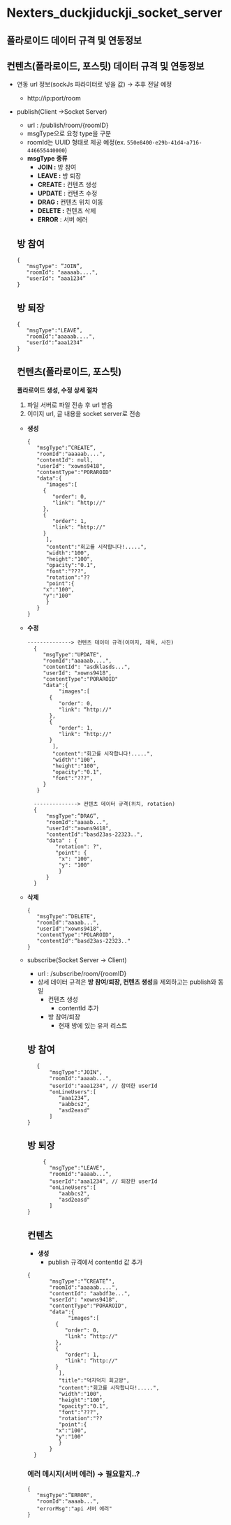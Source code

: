 # Nexters_duckjiduckji_socket_server

## **폴라로이드 데이터 규격 및 연동정보**

## 컨텐츠(폴라로이드, 포스팃) **데이터 규격 및 연동정보**

- 연동 url 정보(sockJs 파라미터로 넣을 값) → 추후 전달 예정
    - http://ip:port/room
- publish(Client →Socket Server)
    - url : /publish/room/{roomID}
    - msgType으로 요청 type을 구분
    - roomId는 UUID 형태로 제공 예정(ex. `550e8400-e29b-41d4-a716-446655440000`)
    - **msgType 종류**
        - **JOIN :** 방 참여
        - **LEAVE :** 방 퇴장
        - **CREATE :** 컨텐츠 생성
        - **UPDATE :** 컨텐츠 수정
        - **DRAG :** 컨텐츠 위치 이동
        - **DELETE :** 컨텐츠 삭제
        - **ERROR** : 서버 에러
    
    ## 방 참여
    
    ```
    {
	   "msgType": ”JOIN”,
	   "roomId": "aaaaab....",
	   "userId": “aaa1234”
    }
    ```
    
    ## 방 퇴장
    
    ```
   {
	   "msgType":"LEAVE”,
	   "roomId":"aaaaab....",
	   "userId":“aaa1234”
    }
    ```
    
    ## 컨텐츠(폴라로이드, 포스팃)
    
    **폴라로이드 생성, 수정 상세 절차** 
    
    1. 파일 서버로 파일 전송 후 url 받음
    2. 이미지 url, 글 내용을 socket server로 전송
    
    
    - **생성**
        
        ```
    	{
		   "msgType":”CREATE”,
		   "roomId":"aaaaab....",
		   "contentId": null,
		   "userId": "xowns9418",
		   "contentType":"PORAROID"
		   "data":{
		      "images":[
			 {
			 	"order": 0,
			 	"link": “http://"
			 },
			 {
			 	"order": 1,
			 	"link": “http://"
		 	 }
		      ],
		      "content":"회고를 시작합니다!.....",
		      "width":"100",
		      "height":"100",
		      "opacity":"0.1",
		      "font":"???",
		      "rotation":"??
		      "point":{
			 "x":"100",
			 "y":"100"
		      }
		   }
      }
      ```
        
    - **수정**
        
      ```
      --------------> 컨텐츠 데이터 규격(이미지, 제목, 사진)
     	{
		   "msgType":"UPDATE",
		   "roomId":"aaaaab....",
		   "contentId": "asdklasds...",
		   "userId": "xowns9418",
		   "contentType":"PORAROID"
		   "data":{
		        "images":[
			 {
			 	"order": 0,
			 	"link": “http://"
			 },
			 {
			 	"order": 1,
			 	"link": “http://"
		 	 }
		      ],
		      "content":"회고를 시작합니다!.....",
		      "width":"100",
		      "height":"100",
		      "opacity":"0.1",
		      "font":"???",
		   }
     	 }
      ```
      ```
        --------------> 컨텐츠 데이터 규격(위치, rotation)
		{
			"msgType":”DRAG”,
			"roomId":"aaaab...",
			"userId":"xowns9418",
			"contentId":“basd23as-22323..",
			"data" : {
			   "rotation": ?",
			   "point": {
				"x": "100",
				"y": "100"
			    }
			}   
		}
      ```
            
    - **삭제**
        
        ```
		{
		   "msgType":”DELETE",
		   "roomId":"aaaab...",
		   "userId":"xowns9418",
		   "contentType":"POLAROID",
		   "contentId":“basd23as-22323.."
		}

        ```
        
    
    - subscribe(Socket Server → Client)
        - url : /subscribe/room/{roomID}
        - 상세 데이터 규격은 **방 참여/퇴장, 컨텐츠 생성**을 제외하고는 publish와 동일
            - 컨텐츠 생성
                - contentId 추가
            - 방 참여/퇴장
                - 현재 방에 있는 유저 리스트   
            
        
        ## 방 참여
        
        ```
	       {
			   "msgType":"JOIN",
			   "roomId":"aaaab...",
			   "userId":"aaa1234", // 참여한 userId
			   "onLineUsers":[
			      “aaa1234”,
			      "aabbcs2",
			      "asd2easd"
			   ]
		}
        ```
        
        ## 방 퇴장
        
        ```
        	 {
			   "msgType":"LEAVE",
			   "roomId":"aaaab...",
			   "userId":"aaa1234", // 퇴장한 userId
			   "onLineUsers":[
			      "aabbcs2",
			      "asd2easd"
			   ]
		}
        ```
        
        ## 컨텐츠
        
        - **생성**
            - publish 규격에서 contentId 값 추가
            
             
        ```
		{
			   "msgType":"”CREATE”",
			   "roomId":"aaaaab....",
			   "contentId": "aabdf3e...",
			   "userId": "xowns9418",
			   "contentType":"PORAROID",
			   "data":{
			         "images":[
				 {
					"order": 0,
					"link": “http://"
				 },
				 {
					"order": 1,
					"link": “http://"
				 }
			      ],
			      "title":"덕지덕지 회고방",
			      "content":"회고를 시작합니다!.....",
			      "width":"100",
			      "height":"100",
			      "opacity":"0.1",
			      "font":"???",
			      "rotation":"??
			      "point":{
				 "x":"100",
				 "y":"100"
			      }
			   }
	      }
      ```
            
        
        ### 에러 메시지(서버 에러) → 필요할지..?
        
        ```
  	   	{
		   "msgType":”ERROR",
		   "roomId":"aaaab...",
		   "errorMsg":"api 서버 에러"
		}
        ```
